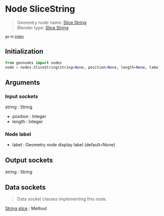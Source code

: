 
# Node SliceString

> Geometry node name: [Slice String](https://docs.blender.org/manual/en/latest/modeling/geometry_nodes/material/slice_string.html)<br>
  Blender type: [Slice String](https://docs.blender.org/api/current/bpy.types.FunctionNodeSliceString.html)
  
<sub>go to [index](/docs/index.md)</sub>

## Initialization

```python
from geonodes import nodes
node = nodes.SliceString(string=None, position=None, length=None, label=None)
```



## Arguments


### Input sockets

string : String
- position : Integer
- length : Integer

### Node label

- label : Geometry node display label (default=None)

## Output sockets

string : String

## Data sockets

> Data socket classes implementing this node.
  
[String](/docs/sockets/String.md) [slice](/docs/sockets/String.md#slice) : Method


